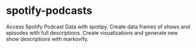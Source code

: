 # spotify-podcasts
Access Spotify Podcast Data with spotipy.  Create data frames of shows and episodes with full descriptions. Create visualizations and generate new show descriptions with markovify. 
